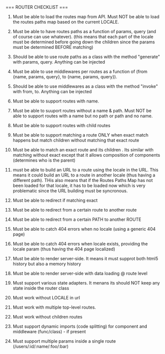 === ROUTER CHECKLIST ===

1. Must be able to load the routes map from API. Must NOT be able to load the routes paths map based on the current LOCALE.

2. Must be able to have routes paths as a function of params, query (and of course can use whatever). (this means that each part of the locale must be determined before going down the children since the params must be determined BEFORE matching)

3. Should be able to use route paths as a class with the method "generate" with params, query. Anything can be injected

4. Must be able to use middlewares per routes as a function of (from {name, params, query}, to {name, params, query}).

5. Should be able to use middlewares as a class with the method "invoke" with from, to. Anything can be injected

6. Must be able to support routes with name.

7. Must be able to suuport routes without a name & path. Must NOT be able to support routes with a name but no path or path and no name.

8. Must be able to support routes with child routes

9. Must be able to support matching a route ONLY when exact match happens but match children without matching that exact route

10. Must be able to match an exact route and its children . Its similar with matching without exact except that it allows composition of components (determines who is the parent)

11. must be able to build an URL to a route using the locale in the URL. This means it could build an URL to a route in another locale (thus having a different path). THis
also means that if the Routes Paths Map has not been loaded for that locale, it has to be loaded now which is very problematic since the URL building must be syncronous.
12. Must be able to redirect if matching exact

13. Must be able to redirect from a certain route to another route

14. Must be able to redirect from a certain PATH to another ROUTE

15. Must be able to catch 404 errors when no locale (using a generic 404 page)

15. Must be able to catch 404 errors when locale exists, providing the locale param (thus having the 404 page localized)

16. Must be able to render server-side. It means it must supprot both html5 history but also a memory history

17. Must be able to render server-side with data loading @ route level

18. Must support various state adapters. It menans its should NOT keep any state inside the router class

19. Must work without LOCALE in url

20. Must work with multiple top-level routes.

21. Must work without children routes

22. Must support dynamic imports (code splitting) for component and middleware (func/class) - if present

23. Must support multiple params inside a single route (/users/:id/:name/:foo/:bar)
